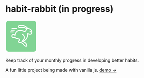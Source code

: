 # habit-rabbit (in progress)

<img src="habit-favicon.png" alt="logo" width="100px" />

Keep track of your monthly progress in developing better habits. 

A fun little project being made with vanilla js. [demo &rarr;](https://kayfo23.github.io/habit-rabbit/)

